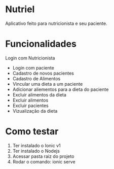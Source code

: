 # Nutriel

Aplicativo feito para nutricionista e seu paciente. 

# Funcionalidades

 Login com Nutricionista
* Login com paciente
* Cadastro de novos pacientes
* Cadastro de Alimentos
* Vincular uma dieta a um paciente
* Adicionar aliementos para a dieta do paciente
* Excluir alimentos da dieta
* Excluir alimentos
* Excluir pacientes
* Vizualização da dieta

# Como testar

1. Ter instalado o Ionic v1
2. Ter instalado o Nodejs
3. Acessar pasta raiz do projeto
4. Rodar o comando: ionic serve
